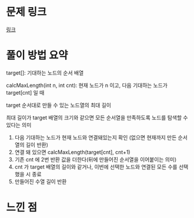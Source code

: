 # 문제 링크
[링크](URL)
# 풀이 방법 요약

target[]: 기대하는 노드의 순서 배열 

calcMaxLength(int n, int cnt): 현재 노드가 n 이고, 다음 기대하는 노드가 target[cnt] 일 때

target 순서대로 만들 수 있는 노드열의 최대 길이

최대 길이가 target 배열의 크기와 같으면 모든 순서열을 만족하도록 노드를 탐색할 수 있다는 의미

1. 다음 기대하는 노드가 현재 노드와 연결돼있는지 확인 (없으면 현재까지 만든 순서열의 길이 반환)
2. 연결 돼 있으면 calcMaxLength(target[cnt], cnt+1)
3. 기존 cnt 에 2번 반환 값을 더한다(뒤에 만들어진 순서열을 이어붙이는 의미)
4. cnt 가 target 배열의 길이와 같거나, 이번에 선택한 노드와 연결된 모든 수를 선택했을 시 종료
5. 만들어진 수열 길이 반환

# 느낀 점

